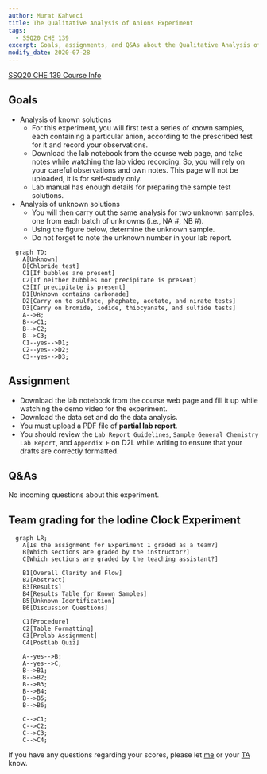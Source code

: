 ```yaml
---
author: Murat Kahveci
title: The Qualitative Analysis of Anions Experiment
tags: 
  - SSQ20 CHE 139
excerpt: Goals, assignments, and Q&As about the Qualitative Analysis of Anions.
modify_date: 2020-07-28
---
```

<a class="button button--outline-success button--pill button--xs" href="/tpv">SSQ20 CHE 139 Course Info</a>

## Goals

* Analysis of known solutions 
    - For this experiment, you will first test a series of known samples, each containing a particular anion, according to the prescribed test for it and record your observations.
    - Download the lab notebook from the course web page, and take notes  while watching the lab video recording. So, you will rely on your careful observations and own notes. This page will not be uploaded, it is for self-study only.
    - Lab manual has enough details for preparing the sample test solutions.
* Analysis of unknown solutions 
    - You will then carry out the same analysis for two unknown samples, one from each batch of unknowns (i.e., NA \#, NB \#).
    - Using the figure below, determine the unknown sample.
    - Do not forget to note the unknown number in your lab report.

```mermaid
  graph TD;
    A[Unknown]
    B[Chloride test]
    C1[If bubbles are present]
    C2[If neither bubbles nor precipitate is present]
    C3[If precipitate is present]
    D1[Unknown contains carbonade]
    D2[Carry on to sulfate, phophate, acetate, and nirate tests]
    D3[Carry on bromide, iodide, thiocyanate, and sulfide tests]
    A-->B;
    B-->C1;
    B-->C2;
    B-->C3;
    C1--yes-->D1;
    C2--yes-->D2;
    C3--yes-->D3;
```    

## Assignment

- Download the lab notebook from the course web page and fill it up while watching the demo video for the experiment.
- Download the data set and do the data analysis. 
- You must upload a PDF file of __partial lab report__.
- You should review the `Lab Report Guidelines`, `Sample General Chemistry Lab Report`, and `Appendix E` on D2L while writing to ensure that your drafts are correctly formatted.

## Q&As 

No incoming questions about this experiment.

## Team grading for the Iodine Clock Experiment

```mermaid
  graph LR;
    A[Is the assignment for Experiment 1 graded as a team?]
    B[Which sections are graded by the instructor?]
    C[Which sections are graded by the teaching assistant?]

    B1[Overall Clarity and Flow]
    B2[Abstract]
    B3[Results]
    B4[Results Table for Known Samples]
    B5[Unknown Identification]
    B6[Discussion Questions]

    C1[Procedure]
    C2[Table Formatting]
    C3[Prelab Assignment]
    C4[Postlab Quiz]

    A--yes-->B;
    A--yes-->C;
    B-->B1;
    B-->B2;
    B-->B3;
    B-->B4;
    B-->B5;
    B-->B6;

    C-->C1;
    C-->C2;
    C-->C3;
    C-->C4;
```

If you have any questions regarding your scores, please let [me](mailto:mkahveci@depaul.edu) or your [TA](mailto:brownt1129@gmail.com) know.